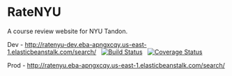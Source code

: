 # RateNYU
A course review website for NYU Tandon.

Dev - http://ratenyu-dev.eba-apngxcqy.us-east-1.elasticbeanstalk.com/search/
&nbsp;
[![Build Status](https://app.travis-ci.com/gcivil-nyu-org/team-4-inperson.svg?branch=develop)](https://app.travis-ci.com/gcivil-nyu-org/team-4-inperson)
&nbsp;
[![Coverage Status](https://coveralls.io/repos/github/gcivil-nyu-org/team-4-inperson/badge.svg?branch=develop)](https://coveralls.io/github/gcivil-nyu-org/team-4-inperson?branch=develop)


Prod - http://ratenyu.eba-apngxcqy.us-east-1.elasticbeanstalk.com/search/
